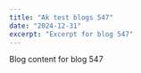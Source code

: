```yaml
---
title: "Ak test blogs 547"
date: "2024-12-31"
excerpt: "Excerpt for blog 547"
---
```


Blog content for blog 547